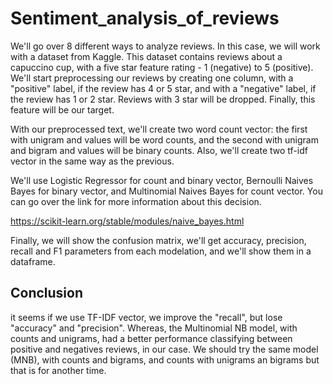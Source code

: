 # Sentiment_analysis_of_reviews

We'll go over 8 different ways to analyze reviews. In this case, we will work with a dataset from Kaggle. This dataset contains reviews about a capuccino cup, with a five star feature rating - 1 (negative) to 5 (positive). We'll start preprocessing our reviews by creating one column, with a "positive" label, if the review has 4 or 5 star, and with a "negative" label, if the review has 1 or 2 star. Reviews with 3 star will be dropped. Finally, this feature will be our target.

With our preprocessed text, we'll create two word count vector: the first with unigram and values will be word counts, and the second with unigram and bigram and values will be binary counts. Also, we'll create two tf-idf vector in the same way as the previous.

We'll use Logistic Regressor for count and binary vector, Bernoulli Naives Bayes for binary vector, and Multinomial Naives Bayes for count vector. You can go over the link for more information about this decision.

https://scikit-learn.org/stable/modules/naive_bayes.html


Finally, we will show the confusion matrix, we'll get accuracy, precision, recall and F1 parameters from each modelation, and we'll show them in a dataframe.

## Conclusion
it seems if we use TF-IDF vector, we improve the "recall", but lose "accuracy" and "precision". Whereas, the Multinomial NB model, with counts and unigrams, had a better performance classifying between positive and negatives reviews, in our case. We should try the same model (MNB), with counts and bigrams, and counts with unigrams an bigrams but that is for another time.
